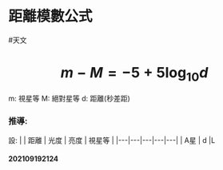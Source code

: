 # 距離模數公式
#天文 
# $$m-M=-5+5\log _{10}d$$
m: 視星等
M: 絕對星等
d: 距離(秒差距)
### 推導:
設:
| | 距離 | 光度 | 亮度 | 視星等 |
|---|---|---|---|---|
| A星 | d |L

#### 202109192124